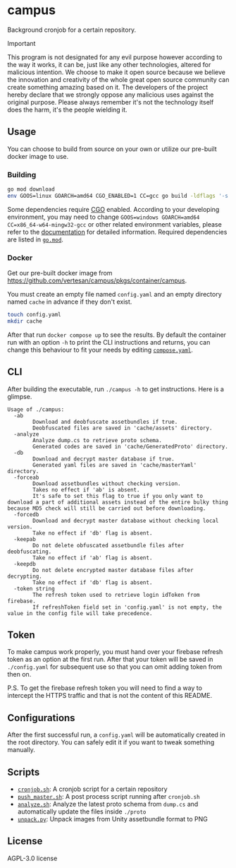 # campus

Background cronjob for a certain repository.

> [!IMPORTANT]  
> This program is not designated for any evil purpose however according to the way it works, it can be, just like any other technologies, altered for malicious intention. We choose to make it open source because we believe the innovation and creativity of the whole great open source community can create something amazing based on it. The developers of the project hereby declare that we strongly oppose any malicious uses against the original purpose. Please always remember it's not the technology itself does the harm, it's the people wielding it.

## Usage

You can choose to build from source on your own or utilize our pre-built docker image to use.

### Building

```bash
go mod download
env GOOS=linux GOARCH=amd64 CGO_ENABLED=1 CC=gcc go build -ldflags '-s -w' .
```

Some dependencies require [CGO](https://pkg.go.dev/cmd/cgo) enabled. According to your developing environment, you may need to change `GOOS=windows GOARCH=amd64 CC=x86_64-w64-mingw32-gcc` or other related environment variables, please refer to the [documentation](https://pkg.go.dev/cmd/go#hdr-Environment_variables) for detailed information.
Required dependencies are listed in [`go.mod`](./go.mod).

### Docker

Get our pre-built docker image from https://github.com/vertesan/campus/pkgs/container/campus.

You must create an empty file named `config.yaml` and an empty directory named `cache` in advance if they don't exist.

```bash
touch config.yaml
mkdir cache
```

After that run `docker compose up` to see the results. By default the container run with an option `-h` to print the CLI instructions and returns, you can change this behaviour to fit your needs by editing [`compose.yaml`](./compose.yaml).

## CLI

After building the executable, run `./campus -h` to get instructions. Here is a glimpse.

```
Usage of ./campus:
  -ab
        Download and deobfuscate assetbundles if true.
        Deobfuscated files are saved in 'cache/assets' directory.
  -analyze
        Analyze dump.cs to retrieve proto schema.
        Generated codes are saved in 'cache/GeneratedProto' directory.
  -db
        Download and decrypt master database if true.
        Generated yaml files are saved in 'cache/masterYaml' directory.
  -forceab
        Download assetbundles without checking version.
        Takes no effect if 'ab' is absent.
        It's safe to set this flag to true if you only want to download a part of additional assets instead of the entire bulky thing because MD5 check will still be carried out before downloading.
  -forcedb
        Download and decrypt master database without checking local version.
        Take no effect if 'db' flag is absent.
  -keepab
        Do not delete obfuscated assetbundle files after deobfuscating.
        Take no effect if 'ab' flag is absent.
  -keepdb
        Do not delete encrypted master database files after decrypting.
        Take no effect if 'db' flag is absent.
  -token string
        The refresh token used to retrieve login idToken from firebase.
        If refreshToken field set in 'config.yaml' is not empty, the value in the config file will take precedence.
```

## Token

To make campus work properly, you must hand over your firebase refresh token as an option at the first run. After that your token will be saved in `./config.yaml` for subsequent use so that you can omit adding token from then on.

P.S. To get the firebase refresh token you will need to find a way to intercept the HTTPS traffic and that is not the content of this README.

## Configurations

After the first successful run, a `config.yaml` will be automatically created in the root directory. You can safely edit it if you want to tweak something manually.

## Scripts

- [`cronjob.sh`](./cronjob.sh): A cronjob script for a certain repository
- [`push_master.sh`](./push_master.sh): A post process script running after `cronjob.sh`
- [`analyze.sh`](./analyze.sh): Analyze the latest proto schema from `dump.cs` and automatically update the files inside `./proto`
- [`unpack.py`](./unpack.py): Unpack images from Unity assetbundle format to PNG

## License

AGPL-3.0 license
